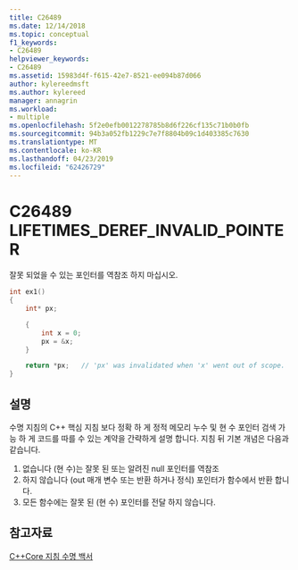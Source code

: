 ```yaml
---
title: C26489
ms.date: 12/14/2018
ms.topic: conceptual
f1_keywords:
- C26489
helpviewer_keywords:
- C26489
ms.assetid: 15983d4f-f615-42e7-8521-ee094b87d066
author: kylereedmsft
ms.author: kylereed
manager: annagrin
ms.workload:
- multiple
ms.openlocfilehash: 5f2e0efb0012278785b8d6f226cf135c71b0b0fb
ms.sourcegitcommit: 94b3a052fb1229c7e7f8804b09c1d403385c7630
ms.translationtype: MT
ms.contentlocale: ko-KR
ms.lasthandoff: 04/23/2019
ms.locfileid: "62426729"
---
```

# <a name="c26489-lifetimesderefinvalidpointer"></a>C26489 LIFETIMES_DEREF_INVALID_POINTER

잘못 되었을 수 있는 포인터를 역참조 하지 마십시오.

```cpp
int ex1()
{
    int* px;

    {
        int x = 0;
        px = &x;
    }

    return *px;   // 'px' was invalidated when 'x' went out of scope.
}
```

## <a name="remarks"></a>설명

수명 지침의 C++ 핵심 지침 보다 정확 하 게 정적 메모리 누수 및 현 수 포인터 검색 가능 하 게 코드를 따를 수 있는 계약을 간략하게 설명 합니다. 지침 뒤 기본 개념은 다음과 같습니다.

1) 없습니다 (현 수)는 잘못 된 또는 알려진 null 포인터를 역참조
2) 하지 않습니다 (out 매개 변수 또는 반환 하거나 정식) 포인터가 함수에서 반환 합니다.
3) 모든 함수에는 잘못 된 (현 수) 포인터를 전달 하지 않습니다.

## <a name="see-also"></a>참고자료

[C++Core 지침 수명 백서](https://github.com/isocpp/CppCoreGuidelines/blob/master/docs/Lifetime.pdf)